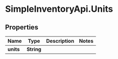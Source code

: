 # SimpleInventoryApi.Units

## Properties
Name | Type | Description | Notes
------------ | ------------- | ------------- | -------------
**units** | **String** |  | 
